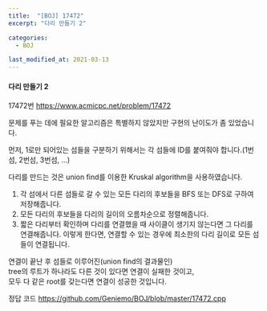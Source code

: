 ```yaml
---
title:  "[BOJ] 17472"
excerpt: "다리 만들기 2"

categories:
  - BOJ

last_modified_at: 2021-03-13
---
```


#### 다리 만들기 2

17472번 <https://www.acmicpc.net/problem/17472>

문제를 푸는 데에 필요한 알고리즘은 특별하지 않았지만 구현의 난이도가 좀 있었습니다.

먼저, 1로만 되어있는 섬들을 구분하기 위해서는 각 섬들에 ID를 붙여줘야 합니다.(1번섬, 2번섬, 3번섬, ...)

다리를 만드는 것은 union find를 이용한 Kruskal algorithm을 사용하였습니다.<br>
1. 각 섬에서 다른 섬들로 갈 수 있는 모든 다리의 후보들을 BFS 또는 DFS로 구하여 저장해줍니다.
2. 모든 다리의 후보들을 다리의 길이의 오름차순으로 정렬해줍니다.
3. 짧은 다리부터 확인하며 다리를 연결했을 때 사이클이 생기지 않는다면 그 다리를 연결해줍니다.
이렇게 한다면, 연결할 수 있는 경우에 최소한의 다리 길이로 모든 섬들이 연결됩니다.

연결이 끝난 후 섬들로 이루어진(union find의 결과물인)<br>
tree의 루트가 하나라도 다른 것이 있다면 연결이 실패한 것이고,<br>
모두 다 같은 root를 갖는다면 연결이 성공한 것입니다.

정답 코드 <https://github.com/Geniemo/BOJ/blob/master/17472.cpp>